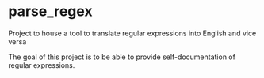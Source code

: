 # parse_regex
Project to house a tool to translate regular expressions into English and vice versa

The goal of this project is to be able to provide self-documentation of regular expressions.
